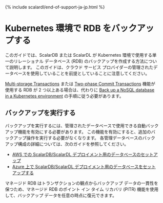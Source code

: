 {% include scalardl/end-of-support-ja-jp.html %}

# Kubernetes 環境で RDB をバックアップする

このガイドでは、ScalarDB または ScalarDL が Kubernetes 環境で使用する単一のリレーショナル データベース (RDB) のバックアップを作成する方法について説明します。 このガイドは、クラウド サービス プロバイダーの管理されたデータベースを使用していることを前提としていることに注意してください。

[Multi-storage Transactions](https://github.com/scalar-labs/scalardb/blob/master/docs/multi-storage-transactions.md) または [Two-phase Commit Transactions](https://github.com/scalar-labs/scalardb/blob/master/docs/two-phase-commit-transactions.md) 機能が使用する RDB が 2 つ以上ある場合は、代わりに [Back up a NoSQL database in a Kubernetes environment](BackupNoSQL.md) の手順に従う必要があります。

## バックアップを実行する

バックアップを実行するには、管理されたデータベースで使用できる自動バックアップ機能を有効にする必要があります。 この機能を有効にすると、追加のバックアップ操作を実行する必要がなくなります。 各管理データベースのバックアップ構成の詳細については、次のガイドを参照してください。

* [AWS での ScalarDB/ScalarDL デプロイメント用のデータベースのセットアップ](SetupDatabaseForAWS.md)
* [Azure 上で ScalarDB/ScalarDL デプロイメント用のデータベースをセットアップする](SetupDatabaseForAzure.md)

マネージド RDB はトランザクションの観点からバックアップ データの一貫性を保つため、マネージド RDB のポイント イン タイム リカバリ (PITR) 機能を使用して、バックアップ データを任意の時点に復元できます。
